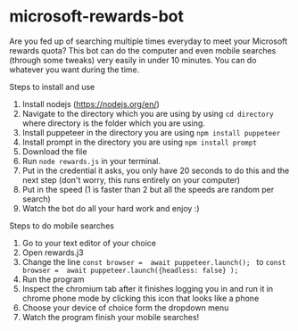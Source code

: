 # microsoft-rewards-bot
Are you fed up of searching multiple times everyday to meet your Microsoft rewards quota? This bot can do the computer and even mobile searches (through some tweaks) very easily in under 10 minutes. You can do whatever you want during the time.

Steps to install and use
1. Install nodejs (https://nodejs.org/en/)
2. Navigate to the directory which you are using by using `cd directory` where directory is the folder which you are using.
3. Install puppeteer in the directory you are using 
`npm install puppeteer`
4. Install prompt in the directory you are using 
`npm install prompt`
5. Download the file
6. Run `node rewards.js` in your terminal.
7. Put in the credential it asks, you only have 20 seconds to do this and the next step (don't worry, this runs entirely on your computer)
8. Put in the speed (1 is faster than 2 but all the speeds are random per search)
9. Watch the bot do all your hard work and enjoy :)

Steps to do mobile searches
1. Go to your text editor of your choice
2. Open rewards.j3
3. Change the line `const browser =  await puppeteer.launch(); ` to  `const browser =  await puppeteer.launch({headless: false} );` 
4. Run the program
5. Inspect the chromium tab after it finishes logging you in and run it in chrome phone mode by clicking this icon that looks like a phone
6. Choose your device of choice form the dropdown menu
7. Watch the program finish your mobile searches!

